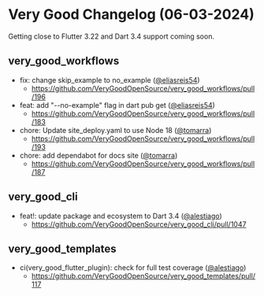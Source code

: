 # Very Good Changelog (06-03-2024)

Getting close to Flutter 3.22 and Dart 3.4 support coming soon.

## very_good_workflows

- fix: change skip_example to no_example ([@eliasreis54](https://github.com/eliasreis54))
  - https://github.com/VeryGoodOpenSource/very_good_workflows/pull/196
- feat: add "--no-example" flag in dart pub get ([@eliasreis54](https://github.com/eliasreis54))
  - https://github.com/VeryGoodOpenSource/very_good_workflows/pull/183
- chore: Update site_deploy.yaml to use Node 18 ([@tomarra](https://github.com/tomarra))
  - https://github.com/VeryGoodOpenSource/very_good_workflows/pull/193
- chore: add dependabot for docs site ([@tomarra](https://github.com/tomarra))
  - https://github.com/VeryGoodOpenSource/very_good_workflows/pull/187

## very_good_cli

- feat!: update package and ecosystem to Dart 3.4 ([@alestiago](https://github.com/alestiago))
  - https://github.com/VeryGoodOpenSource/very_good_cli/pull/1047

## very_good_templates

- ci(very_good_flutter_plugin): check for full test coverage ([@alestiago](https://github.com/alestiago))
  - https://github.com/VeryGoodOpenSource/very_good_templates/pull/117
